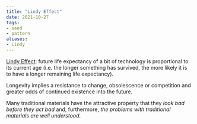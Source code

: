 ```yaml
---
title: "Lindy Effect"
date: 2021-10-27
tags:
- seed
- pattern
aliases:
- Lindy
---
```


[Lindy Effect](https://en.wikipedia.org/wiki/Lindy_effect): future life expectancy of a bit of technology is proportional to its current age (i.e. the longer something has survived, the more likely it is to have a longer remaining life expectancy).

Longevity implies a resistance to change, obsolescence or competition and greater odds of continued existence into the future.

Many traditional materials have the attractive property that they _look bad before they act bad_ and, furthermore, _the problems with traditional materials are well understood_.

